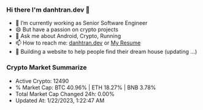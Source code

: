 ### Hi there I'm danhtran.dev 👋

- 🔭 I’m currently working as Senior Software Engineer
- 😄 But have a passion on crypto projects
- 💬 Ask me about Android, Crypto, Running 
- 📫 How to reach me: <a href="https://danhtran.dev" target="_blank">danhtran.dev</a> or <a href="Dan-Resume.pdf" target="_blank">My Resume</a>
- 🌱 Building a website to help people find their dream house (updating ...)

### Crypto Market Summarize
- Active Crypto: 12490
- % Market Cap: BTC 40.96% | ETH 18.27% | BNB 3.78%
- Total Market Cap Changed 24h: 0.00%
- Updated At: 1/22/2023, 1:22:47 AM
